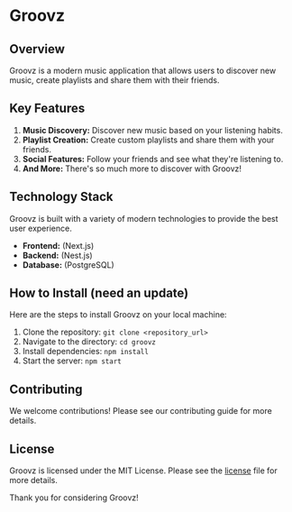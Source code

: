 # Groovz

## Overview

Groovz is a modern music application that allows users to discover new music, create playlists and share them with their friends.

## Key Features

1. **Music Discovery:** Discover new music based on your listening habits.
2. **Playlist Creation:** Create custom playlists and share them with your friends.
3. **Social Features:** Follow your friends and see what they're listening to.
4. **And More:** There's so much more to discover with Groovz!

## Technology Stack

Groovz is built with a variety of modern technologies to provide the best user experience.

- **Frontend:** (Next.js)
- **Backend:** (Nest.js)
- **Database:** (PostgreSQL)

## How to Install (need an update)

Here are the steps to install Groovz on your local machine:

1. Clone the repository: `git clone <repository_url>`
2. Navigate to the directory: `cd groovz`
3. Install dependencies: `npm install`
4. Start the server: `npm start`

## Contributing

We welcome contributions! Please see our contributing guide for more details.

## License

Groovz is licensed under the MIT License. Please see the [license](LICENSE) file for more details.

Thank you for considering Groovz!
